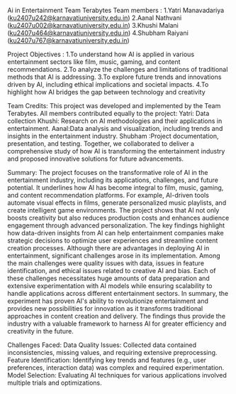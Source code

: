 Ai in Entertainment
Team Terabytes
Team members : 
1.Yatri Manavadariya (ku2407u242@karnavatiuniversity.edu.in)
2.Aanal Nathvani (ku2407u002@karnavatiuniversity.edu.in)
3.Khushi Malani (ku2407u464@karnavatiuniversity.edu.in)
4.Shubham Raiyani (ku2407u767@karnavatiuniversity.edu.in)

Project Objectives :
1.To understand how AI is applied in various entertainment sectors like film, music, gaming, and content recommendations.
2.To analyze the challenges and limitations of traditional methods that AI is addressing.
3.To explore future trends and innovations driven by AI, including ethical implications and societal impacts.
4.To highlight how AI bridges the gap between technology and creativity

Team Credits:
This project was developed and implemented by the Team Terabytes. All members contributed equally to the project:
Yatri: Data collection  Khushi: Research on AI methodologies and their applications in entertainment.
Aanal:Data analysis and visualization, including trends and insights in the entertainment industry.
Shubham :Project documentation, presentation, and testing.
Together, we collaborated to deliver a comprehensive study of how AI is transforming the entertainment industry and proposed innovative solutions for future advancements.

Summary:
The project focuses on the transformative role of AI in the entertainment industry, including its applications, challenges, and future potential.
It underlines how AI has become integral to film, music, gaming, and content recommendation platforms.
For example, AI-driven tools automate visual effects in films, generate personalized music playlists, and create intelligent game environments.
The project shows that AI not only boosts creativity but also reduces production costs and enhances audience engagement through advanced personalization.
The key findings highlight how data-driven insights from AI can help entertainment companies make strategic decisions to optimize user experiences and streamline content creation processes.
Although there are advantages in deploying AI in entertainment, significant challenges arose in its implementation. Among the main challenges were quality issues with data, issues in feature
identification, and ethical issues related to creative AI and bias.
Each of these challenges necessitates huge amounts of data preparation and extensive experimentation with AI models while ensuring scalability to handle applications across different entertainment sectors.
In summary, the experiment has proven AI's ability to revolutionize entertainment and provides new possibilities for innovation as it transforms traditional approaches in content creation and delivery. 
The findings thus provide the industry with a valuable framework to harness AI for greater efficiency and creativity in the future.

Challenges Faced:
Data Quality Issues: Collected data contained inconsistencies, missing values, and requiring extensive preprocessing.
Feature Identification: Identifying key trends and features (e.g., user preferences, interaction data) was complex and required experimentation.
Model Selection: Evaluating AI techniques for various applications involved multiple trials and optimizations.
